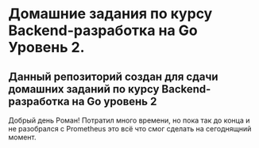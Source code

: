 # Домашние задания по курсу Backend-разработка на Go Уровень 2.

## Данный репозиторий создан для сдачи домашних заданий по курсу Backend-разработка на Go уровень 2

Добрый день Роман! Потратил много времени, но пока так до конца и не разобрался с Prometheus это всё что смог сделать на сегоднящний момент.